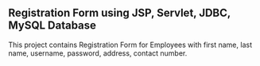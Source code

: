## Registration Form using JSP, Servlet, JDBC, MySQL Database

This project contains Registration Form for Employees with first name, last name, username, password, address, contact number.

